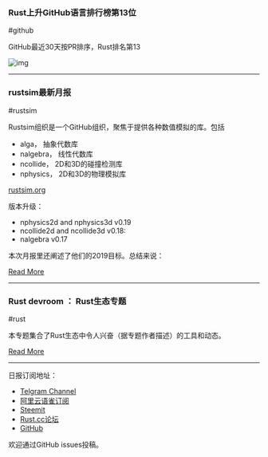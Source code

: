 ### Rust上升GitHub语言排行榜第13位

#github

GitHub最近30天按PR排序，Rust排名第13 ​​​​

![img](https://wx4.sinaimg.cn/mw690/71684decly1fyxu1f07obj20wm0u0wq9.jpg)

---

### rustsim最新月报

#rustsim

Rustsim组织是一个GitHub组织，聚焦于提供各种数值模拟的库。包括

- alga， 抽象代数库
- nalgebra， 线性代数库
- ncollide， 2D和3D的碰撞检测库
- nphysics， 2D和3D的物理模拟库

[rustsim.org](https://rustsim.org/)

版本升级：

- nphysics2d and nphysics3d v0.19
- ncollide2d and ncollide3d v0.18:
- nalgebra v0.17

本次月报里还阐述了他们的2019目标。总结来说：

[Read More](https://www.rustsim.org/blog/2019/01/01/this-month-in-rustsim/)

---

### Rust devroom ： Rust生态专题

#rust 

本专题集合了Rust生态中令人兴奋（据专题作者描述）的工具和动态。

[Read More](https://fosdem.org/2019/schedule/track/rust/)

---

日报订阅地址：

- [Telgram Channel](https://t.me/rust_daily_news )
- [阿里云语雀订阅](https://www.yuque.com/chaosbot/rustnews)
- [Steemit](https://steemit.com/@blackanger)
- [Rust.cc论坛](https://rust.cc)
- [GitHub](https://github.com/RustStudy/rust_daily_news)

欢迎通过GitHub issues投稿。